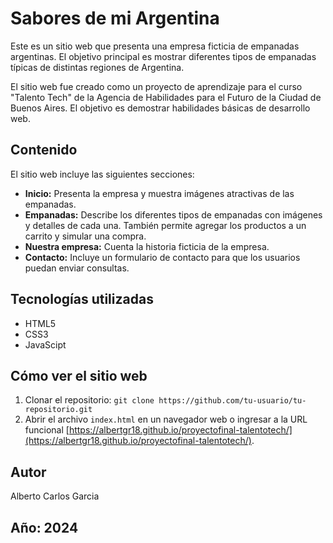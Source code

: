 # Sabores de mi Argentina

Este es un sitio web que presenta una empresa ficticia de empanadas argentinas. El objetivo principal es mostrar diferentes tipos de empanadas típicas de distintas regiones de Argentina.

El sitio web fue creado como un proyecto de aprendizaje para el curso "Talento Tech" de la Agencia de Habilidades para el Futuro de la Ciudad de Buenos Aires. El objetivo es demostrar habilidades básicas de desarrollo web.

## Contenido

El sitio web incluye las siguientes secciones:

*   **Inicio:**  Presenta la empresa y muestra imágenes atractivas de las empanadas.
*   **Empanadas:**  Describe los diferentes tipos de empanadas con imágenes y detalles de cada una. También permite agregar los productos a un carrito y simular una compra.
*   **Nuestra empresa:** Cuenta la historia ficticia de la empresa.
*   **Contacto:**  Incluye un formulario de contacto para que los usuarios puedan enviar consultas.

## Tecnologías utilizadas

*   HTML5
*   CSS3
*   JavaScipt

## Cómo ver el sitio web

1.  Clonar el repositorio: `git clone https://github.com/tu-usuario/tu-repositorio.git`
2.  Abrir el archivo `index.html` en un navegador web o ingresar a la URL funcional [https://albertgr18.github.io/proyectofinal-talentotech/](https://albertgr18.github.io/proyectofinal-talentotech/).

## Autor
Alberto Carlos Garcia

## Año: 2024
